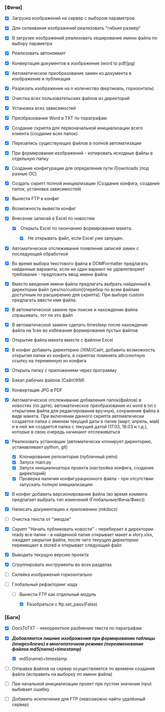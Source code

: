 ### [Фичи]

- [x] Загрузка изображений на сервер с выбором параметров
- [x] Для склеивания изображений реализовать "гибкие размер"
- [x] В загрузке изображений реализовать хеширование имени файла по выбору параметра
- [x] Реализовать автокоммит
- [x] Конвертация документов в изображения (word to pdf/jpg)
- [x] Автоматическое преобразование замен из документа в изображение и публикация
- [x] Разрезать изображение на n количество (вертикаль, горизонталь)
- [x] Очистка всех пользовательских файлов из директорий
- [x] Установка всех зависимостей
- [x] Преобразование Word в TXT по параграфам
- [x] Создание скрипта для первоначальной инициализации всего клиента (создание всех папок)
- [x] Перезапись существующих файлов в полной автоматизации
- [x] При формировании изображений - копировать исходные файлы в отдельную папку
- [x] Создание конфигурации для определения пути /Downloads (под разные ОС)
- [x] Создать скрипт полной инициализации (Создание конфига, создание папок, установка зависимостей)
- [x] Вынести FTP в конфиг
- [x] Возможность вывести конфиг
- [x] Внесение записей в Excel по новостям

  - [x] ​	Открыть Excel по окончанию формирования макета.

    - [x] ​	Не открывать файл, если Excel уже запущен.
- [x] Автоматическое отслеживание появления записей замен с последующей обработкой
- [x] Во время выбора текстового файла в DOMFormatter предлагать найденные варианты, если ни один вариант не удовлетворяет требования - предложить ввод имени файла
- [x] Вместо введения имени файла предлагать выбрать найденный в директории файл (yes/no/custom)[перебор по всем файлам доступным по расширению для скрипта]. При выборе custom предлагать ввести имя файла.
- [x] В автоматической замене при поиске и нахождении файла спрашивать, тот ли это файл
- [x] В автоматической замене сделать timesleep после нахождения файла на 1сек во избежания формирования пустых файлов
- [x] Открытие файла макета вместе с файлом Excel
- [x] В конфиг добавить директорию //КМ//Сайт, добавить возможность открытия папки из конфига, в скриптах поменять абсолютную ссылку на переменную из конфига
- [x] Открыть папку с приложением через программу
- [x] Бэкап рабочих файлов (Сайт//КМ)
- [x] Конвертация JPG в PDF
- [x] Автоматическое отслеживание добавления папок(файлов) в новостях (по дате); автоматическое преобразование из word в txt с открытием файла для редактирования вручную, сохранение файла в виде макета. При включении данного скрипта автоматически создается папка с именем текущей даты в папке (март, апрель, май) и в ней же создается папка с текущей датой (17.03, 18.03 и т.д.), которые в свою очередь начинают отслеживаться
- [x] Реализовать установщик (автоматически клонирует директорию, устанавливает python, git)
  - [x] Клонирование репозитория (публичный репо)
  - [x] Запуск main.py
  - [x] Запуск инициализатора проекта (настройка конфига, создание директорий)
  - [x] Проверка наличия конфигурационного файла - при отсутствии запускать полную инициализацию
- [x] В конфиг добавить версионирование файла (во время коммита предлагает выбрать тип изменений (Глобальные/Фича/Фикс))
- [x] Написать документацию к приложению (mkdocs)
- [ ] Очистка текста от "эмодзи"
- [x] Скрипт "Начать публиковать новости" - перебирает в директории ready все папки - в найденной папке открывает макет и story.xlsx, ожидает закрытия файла, после чего текущую директорию перемещает в stored и открывает следующий файл
- [x] Выводить текущую версию проекта
- [x] Сгруппировать инструменты во всех разделах
- [ ] Склейка изображений горизонтально
- [ ] Глобальный рефакторинг кода
  - [ ] Вынести FTP как отдельный модуль
    - [x] Разобраться с ftp.set_pasv(False)


### [Баги]

- [x] DocxToTXT - некорректное разбиение текста по параграфам
- [x] ***Добавляются лишние изображения при формировании таблицы (images4news) в многопоточном режиме (переименование файлов md5(name)+timestamp)***
  - [x] md5(name)+timestamp

- [ ] Отправка файлов на сервер осуществляется по времени создания файла (исправить на выборку по имени файла)

- [ ] При начальной инициализации проект при пустом значении input выбивает ошибку

- [ ] Добавить исключение для FTP (невозможно найти удалённый сервер)